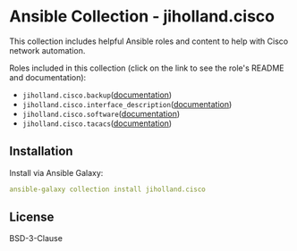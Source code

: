 # Ansible Collection - jiholland.cisco

This collection includes helpful Ansible roles and content to help with Cisco network automation.

Roles included in this collection (click on the link to see the role's README and documentation):

  - `jiholland.cisco.backup`([documentation](https://github.com/jiholland/ansible-collection_cisco/blob/main/roles/backup/README.md))
  - `jiholland.cisco.interface_description`([documentation](https://github.com/jiholland/ansible-collection_cisco/blob/main/roles/interface_description/README.md))
  - `jiholland.cisco.software`([documentation](https://github.com/jiholland/ansible-collection_cisco/blob/main/roles/software/README.md))
  - `jiholland.cisco.tacacs`([documentation](https://github.com/jiholland/ansible-collection_cisco/blob/main/roles/tacacs/README.md))

## Installation

Install via Ansible Galaxy:

```yaml
ansible-galaxy collection install jiholland.cisco
```
## License

BSD-3-Clause
